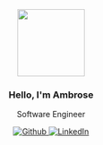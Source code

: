 <div align="center">
  <img src="https://github.com/user-attachments/assets/dc330d0c-ae46-41fd-a972-8bcfc7a8b5b7" height="120" />
  <h3>Hello, I'm Ambrose</h3>
  <p>
    Software Engineer
  </p>
  <div>
    <p align="center">
      <a href="https://github.com/ambroseahawo?tab=repositories" target="_blank"><img alt="Github" src="https://img.shields.io/badge/GitHub-%2312100E.svg?&style=for-the-badge&logo=Github&logoColor=white" />
      </a> 
      <a href="https://linkedin.com/in/ambroseahawo" target="_blank"><img alt="LinkedIn" src="https://img.shields.io/badge/linkedin-9146FF.svg?&style=for-the-badge&logo=linkedin&logoColor=white" />
      </a>
    </p>  
  </div>
</div>
</div>
